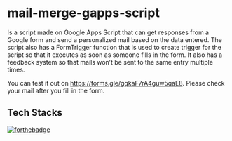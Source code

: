 # mail-merge-gapps-script

Is a script made on Google Apps Script that can get responses from a Google form and send a personalized mail based on the data entered.
The script also has a FormTrigger function that is used to create trigger for the script so that it executes as soon as someone fills in the form.
It also has a feedback system so that mails won’t be sent to the same entry multiple times.

You can test it out on https://forms.gle/gqkaF7rA4guw5qaE8. Please check your mail after you fill in the form.

## Tech Stacks

[![forthebadge](https://forthebadge.com/images/badges/made-with-javascript.svg)](https://forthebadge.com)
